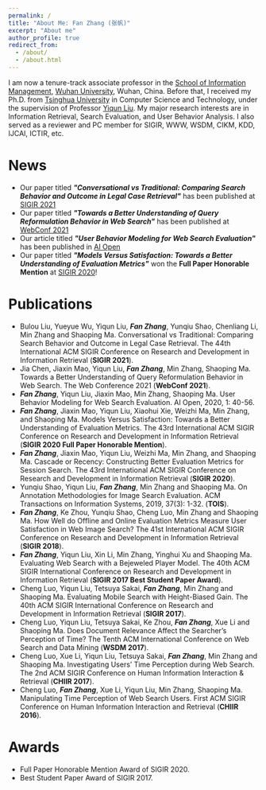 ```yaml
---
permalink: /
title: "About Me: Fan Zhang (张帆)"
excerpt: "About me"
author_profile: true
redirect_from: 
  - /about/
  - /about.html
---
```


I am now a tenure-track associate professor in the [School of Information Management](https://sim.whu.edu.cn), [Wuhan University](https://www.whu.edu.cn), Wuhan, China. Before that, I received my Ph.D. from [Tsinghua University](https://www.tsinghua.edu.cn) in Computer Science and Technology, under the supervision of Professor [Yiqun Liu](http://www.thuir.cn/group/~YQLiu/). My major research interests are in Information Retrieval, Search Evaluation, and User Behavior Analysis. I also served as a reviewer and PC member for SIGIR, WWW, WSDM, CIKM, KDD, IJCAI, ICTIR, etc.

News
======
* Our paper titled ***"Conversational vs Traditional: Comparing Search Behavior and Outcome in Legal Case Retrieval"*** has been published at [SIGIR 2021](https://sigir.org/sigir2021/)
* Our paper titled ***"Towards a Better Understanding of Query Reformulation Behavior in Web Search"*** has been published at [WebConf 2021](https://www2021.thewebconf.org/)
* Our article titled ***"User Behavior Modeling for Web Search Evaluation"*** has been published in [AI Open](http://www.keaipublishing.com/en/journals/ai-open/)
* Our paper titled ***"Models Versus Satisfaction: Towards a Better Understanding of Evaluation Metrics"*** won the **Full Paper Honorable Mention** at [SIGIR 2020](http://sigir.org/sigir2020/)!

Publications
======
* Bulou Liu, Yueyue Wu, Yiqun Liu, ***Fan Zhang***, Yunqiu Shao, Chenliang Li, Min Zhang and Shaoping Ma. Conversational vs Traditional: Comparing Search Behavior and Outcome in Legal Case Retrieval. The 44th International ACM SIGIR Conference on Research and Development in Information Retrieval (**SIGIR 2021**).
* Jia Chen, Jiaxin Mao, Yiqun Liu, ***Fan Zhang***, Min Zhang, Shaoping Ma. Towards a Better Understanding of Query Reformulation Behavior in Web Search. The Web Conference 2021 (**WebConf 2021**).
* ***Fan Zhang***, Yiqun Liu, Jiaxin Mao, Min Zhang, Shaoping Ma. User Behavior Modeling for Web Search Evaluation. AI Open, 2020, 1: 40-56.
* ***Fan Zhang***, Jiaxin Mao, Yiqun Liu, Xiaohui Xie, Weizhi Ma, Min Zhang, and Shaoping Ma. Models Versus Satisfaction: Towards a Better Understanding of Evaluation Metrics. The 43rd International ACM SIGIR Conference on Research and Development in Information Retrieval (**SIGIR 2020 Full Paper Honorable Mention**).
* ***Fan Zhang***, Jiaxin Mao, Yiqun Liu, Weizhi Ma, Min Zhang, and Shaoping Ma. Cascade or Recency: Constructing Better Evaluation Metrics for Session Search. The 43rd International ACM SIGIR Conference on Research and Development in Information Retrieval (**SIGIR 2020**).
* Yunqiu Shao, Yiqun Liu, ***Fan Zhang***, Min Zhang and Shaoping Ma. On Annotation Methodologies for Image Search Evaluation. ACM Transactions on Information Systems, 2019, 37(3): 1-32. (**TOIS**).
* ***Fan Zhang***, Ke Zhou, Yunqiu Shao, Cheng Luo, Min Zhang and Shaoping Ma. How Well do Offline and Online Evaluation Metrics Measure User Satisfaction in Web Image Search? The 41st International ACM SIGIR Conference on Research and Development in Information Retrieval (**SIGIR 2018**).
* ***Fan Zhang***, Yiqun Liu, Xin Li, Min Zhang, Yinghui Xu and Shaoping Ma. Evaluating Web Search with a Bejeweled Player Model. The 40th ACM SIGIR International Conference on Research and Development in Information Retrieval (**SIGIR 2017 Best Student Paper Award**).
* Cheng Luo, Yiqun Liu, Tetsuya Sakai, ***Fan Zhang***, Min Zhang and Shaoping Ma. Evaluating Mobile Search with Height-Biased Gain. The 40th ACM SIGIR International Conference on Research and Development in Information Retrieval (**SIGIR 2017**).
* Cheng Luo, Yiqun Liu, Tetsuya Sakai, Ke Zhou, ***Fan Zhang***, Xue Li and Shaoping Ma. Does Document Relevance Affect the Searcher’s Perception of Time? The Tenth ACM International Conference on Web Search and Data Mining (**WSDM 2017**).
* Cheng Luo, Xue Li, Yiqun Liu, Tetsuya Sakai, ***Fan Zhang***, Min Zhang and Shaoping Ma. Investigating Users’ Time Perception during Web Search. The 2nd ACM SIGIR Conference on Human Information Interaction & Retrieval (**CHIIR 2017**).
* Cheng Luo, ***Fan Zhang***, Xue Li, Yiqun Liu, Min Zhang, Shaoping Ma. Manipulating Time Perception of Web Search Users. First ACM SIGIR Conference on Human Information Interaction and Retrieval (**CHIIR 2016**).

Awards
======
* Full Paper Honorable Mention Award of SIGIR 2020.
* Best Student Paper Award of SIGIR 2017.
